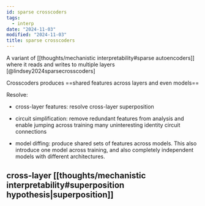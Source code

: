 ```yaml
---
id: sparse crosscoders
tags:
  - interp
date: "2024-11-03"
modified: "2024-11-03"
title: sparse crosscoders
---
```


A variant of [[thoughts/mechanistic interpretability#sparse autoencoders]] where it reads and writes to multiple layers [@lindsey2024sparsecrosscoders]

Crosscoders produces ==shared features across layers and even models==

Resolve:

- cross-layer features: resolve cross-layer superposition

- circuit simplification: remove redundant features from analysis and enable jumping across training many uninteresting identity circuit connections

- model diffing: produce shared sets of features across models. This also introduce one model across training, and also completely independent models with different architectures.

## cross-layer [[thoughts/mechanistic interpretability#superposition hypothesis|superposition]]
